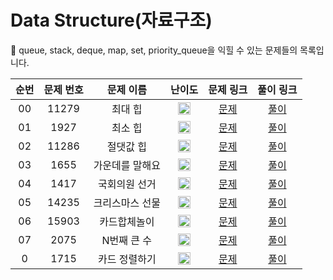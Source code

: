 # Data Structure(자료구조)

🐻 queue, stack, deque, map, set, priority_queue을 익힐 수 있는 문제들의 목록입니다.

| 순번 | 문제 번호 |    문제 이름    |                                        난이도                                         |                   문제 링크                   |                                                 풀이 링크                                                 |
| :--: | :-------: | :-------------: | :-----------------------------------------------------------------------------------: | :-------------------------------------------: | :-------------------------------------------------------------------------------------------------------: |
|  00  |   11279   |     최대 힙     | <img width="20" height="20" src="https://d2gd6pc034wcta.cloudfront.net/tier/9.svg"/>  | [문제](https://www.acmicpc.net/problem/11279) | [풀이](https://github.com/ssinee/Baekjoon/blob/main/data_structure/11279_%EC%B5%9C%EB%8C%80%ED%9E%99.cpp) |
|  01  |   1927    |     최소 힙     | <img width="20" height="20" src="https://d2gd6pc034wcta.cloudfront.net/tier/9.svg"/>  | [문제](https://www.acmicpc.net/problem/1927)  |            [풀이](https://github.com/ssinee/Baekjoon/blob/main/data_structure/1927_최소힙.cpp)            |
|  02  |   11286   |    절댓값 힙    | <img width="20" height="20" src="https://d2gd6pc034wcta.cloudfront.net/tier/10.svg"/> | [문제](https://www.acmicpc.net/problem/11286) |          [풀이](https://github.com/ssinee/Baekjoon/blob/main/data_structure/11286_절댓값힙.cpp)           |
|  03  |   1655    | 가운데를 말해요 | <img width="20" height="20" src="https://d2gd6pc034wcta.cloudfront.net/tier/14.svg"/> | [문제](https://www.acmicpc.net/problem/1655)  |        [풀이](https://github.com/ssinee/Baekjoon/blob/main/data_structure/1655_가운데를말해요.cpp)        |
|  04  |   1417    |  국회의원 선거  | <img width="20" height="20" src="https://d2gd6pc034wcta.cloudfront.net/tier/6.svg"/>  | [문제](https://www.acmicpc.net/problem/1417)  |         [풀이](https://github.com/ssinee/Baekjoon/blob/main/data_structure/1417_국회의원선거.cpp)         |
|  05  |   14235   | 크리스마스 선물 | <img width="20" height="20" src="https://d2gd6pc034wcta.cloudfront.net/tier/8.svg"/>  | [문제](https://www.acmicpc.net/problem/14235) |       [풀이](https://github.com/ssinee/Baekjoon/blob/main/data_structure/14235_크리스마스선물.cpp)        |
|  06  |   15903   |  카드합체놀이   | <img width="20" height="20" src="https://d2gd6pc034wcta.cloudfront.net/tier/9.svg"/>  | [문제](https://www.acmicpc.net/problem/15903) |        [풀이](https://github.com/ssinee/Baekjoon/blob/main/data_structure/15903_카드합체놀이.cpp)         |
|  07  |   2075    |   N번째 큰 수   | <img width="20" height="20" src="https://d2gd6pc034wcta.cloudfront.net/tier/11.svg"/> | [문제](https://www.acmicpc.net/problem/2075)  |          [풀이](https://github.com/ssinee/Baekjoon/blob/main/data_structure/2075_N번째큰수.cpp)           |
|  0   |   1715    |  카드 정렬하기  | <img width="20" height="20" src="https://d2gd6pc034wcta.cloudfront.net/tier/12.svg"/> | [문제](https://www.acmicpc.net/problem/1715)  |          [풀이](https://github.com/ssinee/Baekjoon/blob/main/data_structure/2075_N번째큰수.cpp)           |
